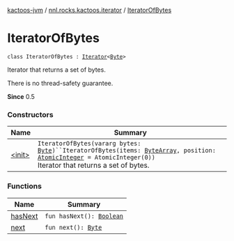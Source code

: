 [kactoos-jvm](../../index.md) / [nnl.rocks.kactoos.iterator](../index.md) / [IteratorOfBytes](./index.md)

# IteratorOfBytes

`class IteratorOfBytes : `[`Iterator`](https://kotlinlang.org/api/latest/jvm/stdlib/kotlin.collections/-iterator/index.html)`<`[`Byte`](https://kotlinlang.org/api/latest/jvm/stdlib/kotlin/-byte/index.html)`>`

Iterator that returns a set of bytes.

There is no thread-safety guarantee.

**Since**
0.5

### Constructors

| Name | Summary |
|---|---|
| [&lt;init&gt;](-init-.md) | `IteratorOfBytes(vararg bytes: `[`Byte`](https://kotlinlang.org/api/latest/jvm/stdlib/kotlin/-byte/index.html)`)``IteratorOfBytes(items: `[`ByteArray`](https://kotlinlang.org/api/latest/jvm/stdlib/kotlin/-byte-array/index.html)`, position: `[`AtomicInteger`](http://docs.oracle.com/javase/8/docs/api/java/util/concurrent/atomic/AtomicInteger.html)` = AtomicInteger(0))`<br>Iterator that returns a set of bytes. |

### Functions

| Name | Summary |
|---|---|
| [hasNext](has-next.md) | `fun hasNext(): `[`Boolean`](https://kotlinlang.org/api/latest/jvm/stdlib/kotlin/-boolean/index.html) |
| [next](next.md) | `fun next(): `[`Byte`](https://kotlinlang.org/api/latest/jvm/stdlib/kotlin/-byte/index.html) |
